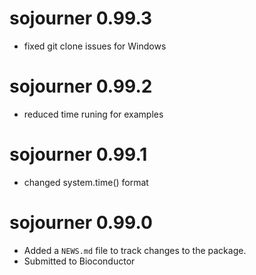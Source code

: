 # sojourner 0.99.3

* fixed git clone issues for Windows


# sojourner 0.99.2

* reduced time runing for examples

# sojourner 0.99.1

* changed system.time() format

# sojourner 0.99.0

* Added a `NEWS.md` file to track changes to the package.
* Submitted to Bioconductor


